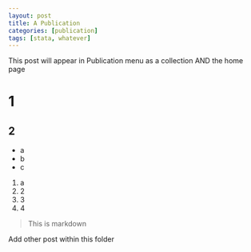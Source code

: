 ```yaml
---
layout: post
title: A Publication
categories: [publication]
tags: [stata, whatever]
---
```


This post will appear in Publication menu as a collection AND the home page

# 1

## 2

- a
- b
- c


1. a
2. 2
3. 3
4. 4


> This is markdown


Add other post within this folder
